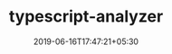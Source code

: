 ---
title: "typescript-analyzer"
date: 2019-06-16T17:47:21+05:30
type: "organisations"
org_name: "exercism"
repo_desc: "This is Exercism's automated analyzer for the TypeScript track."
repo_link: https://github.com/exercism/typescript-analyzer
---